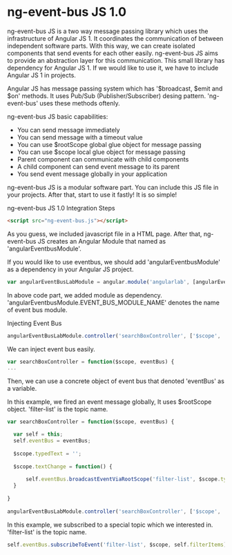 # ng-event-bus JS 1.0
ng-event-bus JS is a two way message passing library which uses the infrastructure of Angular JS 1. It coordinates the communication of between independent software parts. With this way, we can create isolated components that send events for each other easily. ng-event-bus JS aims to provide an abstraction layer for this communication. This small library has dependency for Angular JS 1. If we would like to use it, we have to include Angular JS 1 in projects.

Angular JS has message passing system which has '$broadcast, $emit and $on' methods. It uses Pub/Sub (Publisher/Subscriber) desing pattern. 'ng-event-bus' uses these methods oftenly.

ng-event-bus JS basic capabilities:

- You can send message immediately
- You can send message with a timeout value
- You can use $rootScope global glue object for message passing
- You can use $scope local glue object for message passing
- Parent component can communicate with child components
- A child component can send event message to its parent
- You send event message globally in your application

ng-event-bus JS is a modular software part. You can include this JS file in your projects. After that, start to use it fastly! It is so simple!


ng-event-bus JS 1.0 Integration Steps

```html
<script src="ng-event-bus.js"></script>
```

As you guess, we included javascript file in a HTML page. After that, ng-event-bus JS creates an Angular Module that named as 'angularEventbusModule'.

If you would like to use eventbus, we should add 'angularEventbusModule' as a dependency in your Angular JS project.

```javascript
var angularEventBusLabModule = angular.module('angularlab', [angularEventbusModule.EVENT_BUS_MODULE_NAME]);
```
In above code part, we added module as dependency. 'angularEventbusModule.EVENT_BUS_MODULE_NAME' denotes the name of event bus module.

Injecting Event Bus

```javascript
angularEventBusLabModule.controller('searchBoxController', ['$scope', 'eventBus', searchBoxController]);
```
We can inject event bus easily.

```javascript
var searchBoxController = function($scope, eventBus) {
...

```

Then, we can use a concrete object of event bus that denoted 'eventBus' as a variable.


In this example, we fired an event message globally, It uses $rootScope object. 'filter-list' is the topic name.

```javascript
var searchBoxController = function($scope, eventBus) {

  var self = this;
  self.eventBus = eventBus;
  
  $scope.typedText = '';
  
  $scope.textChange = function() {
  
	  self.eventBus.broadcastEventViaRootScope('filter-list', $scope.typedText);
  }
  
}
  
angularEventBusLabModule.controller('searchBoxController', ['$scope', 'eventBus', searchBoxController]);
```

In this example, we subscribed to a special topic which we interested in. 'filter-list' is the topic name.

```javascript
self.eventBus.subscribeToEvent('filter-list', $scope, self.filterItems);
```
